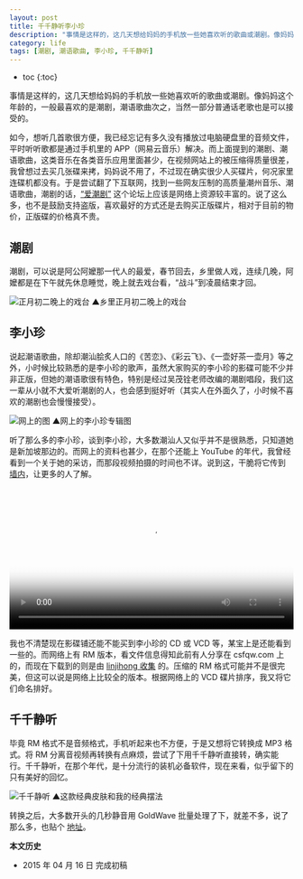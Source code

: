 ```yaml
---
layout: post
title: 千千静听李小珍
description: "事情是这样的，这几天想给妈妈的手机放一些她喜欢听的歌曲或潮剧。像妈妈这个年龄的，一般最喜欢的是潮剧，潮语歌曲次之，当然一部分普通话老歌也是可以接受的。"
category: life
tags: [潮剧, 潮语歌曲, 李小珍, 千千静听]
---
```


* toc
{:toc}

事情是这样的，这几天想给妈妈的手机放一些她喜欢听的歌曲或潮剧。像妈妈这个年龄的，一般最喜欢的是潮剧，潮语歌曲次之，当然一部分普通话老歌也是可以接受的。

如今，想听几首歌很方便，我已经忘记有多久没有播放过电脑硬盘里的音频文件，平时听听歌都是通过手机里的 APP（网易云音乐）解决。而上面提到的潮剧、潮语歌曲，这类音乐在各类音乐应用里面甚少，在视频网站上的被压缩得质量很差，我曾想过去买几张碟来拷，妈妈说不用了，不过现在确实很少人买碟片，何况家里连碟机都没有。于是尝试翻了下互联网，找到一些网友压制的高质量潮州音乐、潮语歌曲，潮剧的话，[“爱潮剧”](http://www.aichaoju.com) 这个论坛上应该是网络上资源较丰富的。说了这么多，也不是鼓励支持盗版，喜欢最好的方式还是去购买正版碟片，相对于目前的物价，正版碟的价格真不贵。

## 潮剧

潮剧，可以说是阿公阿嬤那一代人的最爱，春节回去，乡里做人戏，连续几晚，阿嬤都是在下午就先休息睡觉，晚上就去戏台看，“战斗”到凌晨结束才回。

![正月初二晚上的戏台]({{site.IMG_PATH}}/ttplayer-teochow-song-01.jpg_640)
▲乡里正月初二晚上的戏台

## 李小珍

说起潮语歌曲，除却潮汕脍炙人口的《苦恋》、《彩云飞》、《一壶好茶一壶月》等之外，小时候比较熟悉的是李小珍的歌声，虽然大家购买的李小珍的影碟可能不少并非正版，但她的潮语歌很有特色，特别是经过吴茂铨老师改编的潮剧唱段，我们这一辈从小就不大爱听潮剧的人，也会感到挺好听（其实人在外面久了，小时候不喜欢的潮剧也会慢慢接受）。

![网上的图]({{site.IMG_PATH}}/ttplayer-teochow-song-02.jpg?imageView2/1/w/640/h/427/q/90)
▲网上的李小珍专辑图

听了那么多的李小珍，谈到李小珍，大多数潮汕人又似乎并不是很熟悉，只知道她是新加坡那边的。而网上的资料也甚少，在那个还能上 YouTube 的年代，我曾经看到一个关于她的采访，而那段视频拍摄的时间也不详。说到这，干脆将它传到 [墙内](http://www.tudou.com/programs/view/9_7gzmBLy7A/)，让更多的人了解。

<link href="http://vjs.zencdn.net/4.12/video-js.css" rel="stylesheet">
<script src="http://vjs.zencdn.net/4.12/video.js"></script>
<video id="MY_VIDEO_1" class="video-js vjs-default-skin" width="640" height="480" controls
 preload="auto" poster="{{site.IMG_PATH}}/ttplayer-teochow-song-03.jpg"
 data-setup="{}">
 <source src="{{site.IMG_PATH}}/interview_lxz_with_in_teochew.mp4" type='video/mp4'>
 <source src="{{site.IMG_PATH}}/interview_lxz_with_in_teochew.webm" type='video/webm'>
 <source src="{{site.IMG_PATH}}/interview_lxz_with_in_teochew.ogv" type='video/ogg'>
</video>
<style>
.video-js {
    width: 100% !important;
    height: auto !important;
}
.video-js:after {
    content: '.';
    display: block;
    position: relative;
    padding: 0;
    padding-top: 75%; /* set this to (height/width)*100% (eg. 56%=16:9, 75%=4:3) */
    margin: 0 0 0 -100%;
    visibility: hidden;
    height: 0;
}
.vjs-poster {
    position: absolute;
    top: 0;
    bottom: 0;
    right: 0;
    left: 0;
}
</style>

我也不清楚现在影碟铺还能不能买到李小珍的 CD 或 VCD 等，某宝上是还能看到一些的。而网络上有 RM 版本，看文件信息得知此前有人分享在 csfqw.com 上的，而现在下载到的则是由 [linjihong 收集](http://bbs.chaoshanren.com/thread-539921-1-1.html) 的。压缩的 RM 格式可能并不是很完美，但这可以说是网络上比较全的版本。根据网络上的 VCD 碟片排序，我又将它们命名排好。

## 千千静听

毕竟 RM 格式不是音频格式，手机听起来也不方便，于是又想将它转换成 MP3 格式。将 RM 分离音视频再转换有点麻烦，尝试了下用千千静听直接转，确实能行。千千静听，在那个年代，是十分流行的装机必备软件，现在来看，似乎留下的只有美好的回忆。

![千千静听]({{site.IMG_PATH}}/ttplayer-teochow-song-01.png)
▲这款经典皮肤和我的经典摆法

转换之后，大多数开头的几秒静音用 GoldWave 批量处理了下，就差不多，说了那么多，也贴个 [地址](http://pan.baidu.com/s/1c0lhG9E)。

**本文历史**

* 2015 年 04 月 16 日 完成初稿

